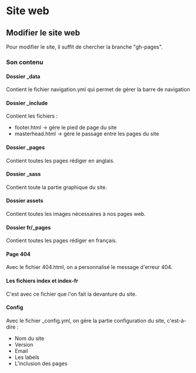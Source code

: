 # Site web

## Modifier le site web

Pour modifier le site, il suffit de chercher la branche "gh-pages".

### Son contenu

#### Dossier _data

Contient le fichier navigation.yml qui permet de gérer la barre de navigation

#### Dossier _include

Contient les fichiers :

* footer.html -> gère le pied de page du site
* masterhead.html -> gère le passage entre les pages du site

#### Dossier _pages

Contient toutes les pages rédiger en anglais.

#### Dossier _sass

Contient toute la partie graphique du site.

#### Dossier assets

Contient toutes les images nécessaires à nos pages web.

#### Dossier fr/_pages

Contient toutes les pages rédiger en français.

#### Page 404

Avec le fichier 404.html, on a personnalisé le message d'erreur 404.

#### Les fichiers index et index-fr

C'est avec ce fichier que l'on fait la devanture du site.

#### Config

Avec le fichier _config.yml, on gère la partie configuration du site, c'est-à-dire :

* Nom du site
* Version
* Email
* Les labels
* L'inclusion des pages
